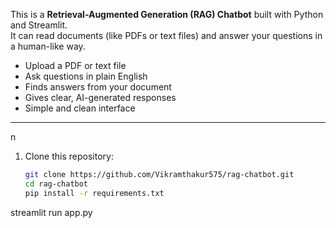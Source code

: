  

This is a **Retrieval-Augmented Generation (RAG) Chatbot** built with Python and Streamlit.  
It can read documents (like PDFs or text files) and answer your questions in a human-like way.  
  
- Upload a PDF or text file  
- Ask questions in plain English  
- Finds answers from your document  
- Gives clear, AI-generated responses   
- Simple and clean interface  

---
n  
1. Clone this repository:  
   ```bash
   git clone https://github.com/Vikramthakur575/rag-chatbot.git
   cd rag-chatbot
   pip install -r requirements.txt
streamlit run app.py

